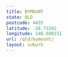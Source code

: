 ```yaml
---
title: BYMOUNT
state: QLD
postcode: 4455
latitude: -26.73282
longitude: 148.690231
url: /qld/bymount/
layout: suburb
---
```

